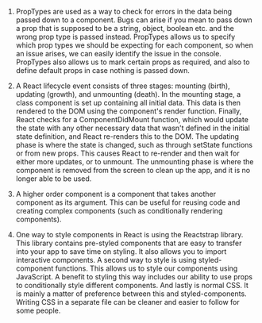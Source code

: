 1. PropTypes are used as a way to check for errors in the data being passed down to a component. Bugs can arise if you mean to pass down a prop that is supposed to be a string, object, boolean etc. and the wrong prop type is passed instead. PropTypes allows us to specify which prop types we should be expecting for each component, so when an issue arises, we can easily identify the issue in the console. PropTypes also allows us to mark certain props as required, and also to define default props in case nothing is passed down. 

2. A React lifecycle event consists of three stages: mounting (birth), updating (growth), and unmounting (death). In the mounting stage, a class component is set up containing all initial data. This data is then rendered to the DOM using the component's render function. Finally, React checks for a ComponentDidMount function, which would update the state with any other necessary data that wasn't defined in the initial state definition, and React re-renders this to the DOM. The updating phase is where the state is changed, such as through setState functions or from new props. This causes React to re-render and then wait for either more updates, or to unmount. The unmounting phase is where the component is removed from the screen to clean up the app, and it is no longer able to be used. 

3. A higher order component is a component that takes another component as its argument. This can be useful for reusing code and creating complex components (such as conditionally rendering components).

4. One way to style components in React is using the Reactstrap library. This library contains pre-styled components that are easy to transfer into your app to save time on styling. It also allows you to import interactive components. A second way to style is using styled-component functions. This allows us to style our components using JavaScript. A benefit to styling this way includes our ability to use props to conditionally style different components. And lastly is normal CSS. It is mainly a matter of preference between this and styled-components. Writing CSS in a separate file can be cleaner and easier to follow for some people.